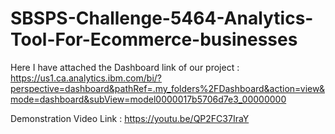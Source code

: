 # SBSPS-Challenge-5464-Analytics-Tool-For-Ecommerce-businesses

Here I have attached the Dashboard link of our project : https://us1.ca.analytics.ibm.com/bi/?perspective=dashboard&pathRef=.my_folders%2FDashboard&action=view&mode=dashboard&subView=model0000017b5706d7e3_00000000

Demonstration Video Link : https://youtu.be/QP2FC37IraY
